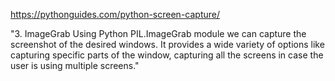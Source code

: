 https://pythonguides.com/python-screen-capture/

"3. ImageGrab
Using Python PIL.ImageGrab module we can capture the screenshot of the desired windows. It provides a wide variety of options like capturing specific parts of the window, capturing all the screens in case the user is using multiple screens."
